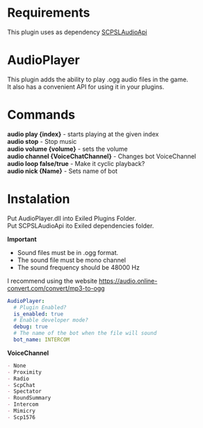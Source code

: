 
# Requirements
This plugin uses as dependency [SCPSLAudioApi](https://github.com/CedModV2/SCPSLAudioApi)

# AudioPlayer
This plugin adds the ability to play .ogg audio files in the game.<br>
It also has a convenient API for using it in your plugins.

# Commands
**audio play {index}** - starts playing at the given index<br>
**audio stop** - Stop music<br>
**audio volume {volume}** - sets the volume<br>
**audio channel {VoiceChatChannel}** - Changes bot VoiceChannel<br>
**audio loop false/true** - Make it cyclic playback?<br>
**audio nick {Name}** - Sets name of bot<br>

# Instalation
Put AudioPlayer.dll into Exiled Plugins Folder.<br>
Put SCPSLAudioApi ito Exiled dependencies folder.

**Important**
* Sound files must be in .ogg format.
* The sound file must be mono channel
* The sound frequency should be 48000 Hz

 I recommend using the website https://audio.online-convert.com/convert/mp3-to-ogg

```yml
AudioPlayer:
  # Plugin Enabled?
  is_enabled: true
  # Enable developer mode?
  debug: true
  # The name of the bot when the file will sound
  bot_name: INTERCOM

```
**VoiceChannel**

```md
- None
- Proximity
- Radio
- ScpChat
- Spectator
- RoundSummary
- Intercom
- Mimicry
- Scp1576
```

